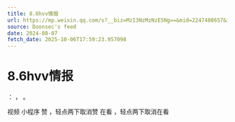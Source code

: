 ```yaml
---
title: 8.6hvv情报
url: https://mp.weixin.qq.com/s?__biz=MzI3NzMzNzE5Ng==&mid=2247488657&idx=1&sn=566bc76f1819b4a663ba3b7b874542cd
source: Doonsec's feed
date: 2024-08-07
fetch_date: 2025-10-06T17:59:23.957098
---
```


# 8.6hvv情报

：
，
。

视频
小程序
赞
，轻点两下取消赞
在看
，轻点两下取消在看